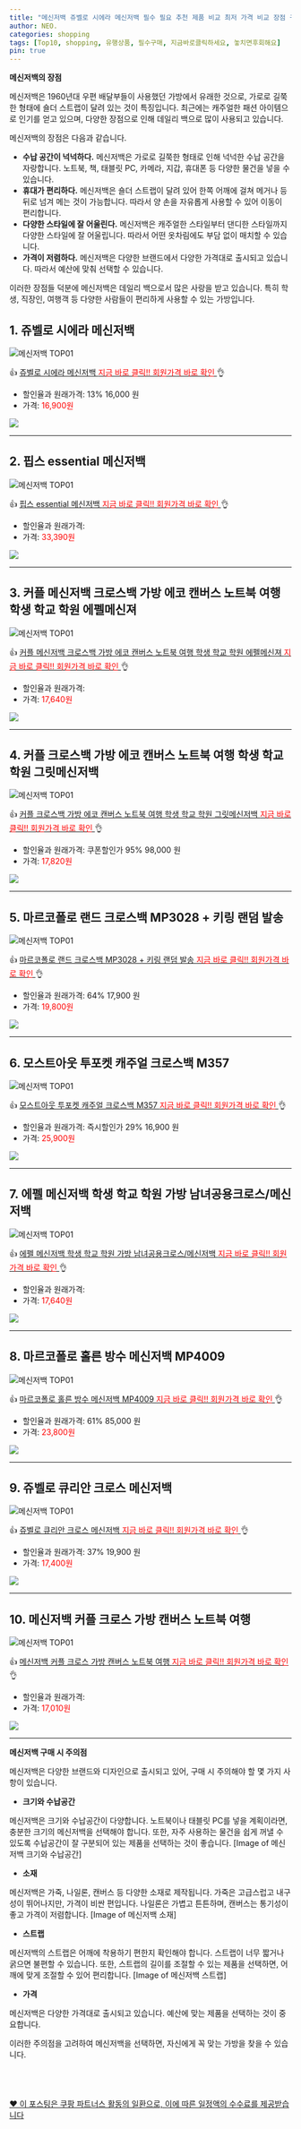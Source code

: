 ```yaml
---
title: "메신저백 쥬벨로 시에라 메신저백 필수 필요 추천 제품 비교 최저 가격 비교 장점 구매 후기 구매평"
author: NEO.
categories: shopping
tags: [Top10, shopping, 유행상품, 필수구매, 지금바로클릭하세요, 놓치면후회해요]
pin: true
---
```

**메신저백의 장점**

메신저백은 1960년대 우편 배달부들이 사용했던 가방에서 유래한 것으로, 가로로 길쭉한 형태에 숄더 스트랩이 달려 있는 것이 특징입니다. 최근에는 캐주얼한 패션 아이템으로 인기를 얻고 있으며, 다양한 장점으로 인해 데일리 백으로 많이 사용되고 있습니다.

메신저백의 장점은 다음과 같습니다.

* **수납 공간이 넉넉하다.** 메신저백은 가로로 길쭉한 형태로 인해 넉넉한 수납 공간을 자랑합니다. 노트북, 책, 태블릿 PC, 카메라, 지갑, 휴대폰 등 다양한 물건을 넣을 수 있습니다.
* **휴대가 편리하다.** 메신저백은 숄더 스트랩이 달려 있어 한쪽 어깨에 걸쳐 메거나 등 뒤로 넘겨 메는 것이 가능합니다. 따라서 양 손을 자유롭게 사용할 수 있어 이동이 편리합니다.
* **다양한 스타일에 잘 어울린다.** 메신저백은 캐주얼한 스타일부터 댄디한 스타일까지 다양한 스타일에 잘 어울립니다. 따라서 어떤 옷차림에도 부담 없이 매치할 수 있습니다.
* **가격이 저렴하다.** 메신저백은 다양한 브랜드에서 다양한 가격대로 출시되고 있습니다. 따라서 예산에 맞춰 선택할 수 있습니다.

이러한 장점들 덕분에 메신저백은 데일리 백으로서 많은 사랑을 받고 있습니다. 특히 학생, 직장인, 여행객 등 다양한 사람들이 편리하게 사용할 수 있는 가방입니다.

   

## 1. 쥬벨로 시에라 메신저백

![메신저백 TOP01](https://thumbnail10.coupangcdn.com/thumbnails/remote/490x490ex/image/rs_quotation_api/uzyz1km2/5493b597e10949ed99467a76a221ac48.jpg)


👍 [쥬벨로 시에라 메신저백 <font color=red> 지금 바로 클릭!! 회원가격 바로 확인 </font> ](https://link.coupang.com/re/AFFSDP?lptag=AF3617701&subid=GithubCoopas&pageKey=7396099424&traceid=V0-153&itemId=19132600688&vendorItemId=86252201286) 👌 


- 할인율과 원래가격: 13%  16,000   원
- 가격: <span style='color:red'>16,900원</span>

[![](/discount_price.png)](https://link.coupang.com/re/AFFSDP?lptag=AF3617701&subid=GithubCoopas&pageKey=7396099424&traceid=V0-153&itemId=19132600688&vendorItemId=86252201286)

---


   

## 2. 핍스 essential 메신저백

![메신저백 TOP01](https://thumbnail8.coupangcdn.com/thumbnails/remote/490x490ex/image/retail/images/112146319567397-146ce8f0-47b0-4f55-9b25-153c8fba6b8d.jpg)


👍 [핍스 essential 메신저백 <font color=red> 지금 바로 클릭!! 회원가격 바로 확인 </font> ](https://link.coupang.com/re/AFFSDP?lptag=AF3617701&subid=GithubCoopas&pageKey=303898059&traceid=V0-153&itemId=956092945&vendorItemId=70994220281) 👌 


- 할인율과 원래가격: 
- 가격: <span style='color:red'>33,390원</span>

[![](/discount_price.png)](https://link.coupang.com/re/AFFSDP?lptag=AF3617701&subid=GithubCoopas&pageKey=303898059&traceid=V0-153&itemId=956092945&vendorItemId=70994220281)

---


   

## 3. 커플 메신저백 크로스백 가방 에코 캔버스 노트북 여행 학생 학교 학원 에펠메신져

![메신저백 TOP01](https://thumbnail9.coupangcdn.com/thumbnails/remote/490x490ex/image/vendor_inventory/aa55/af1b048a8f4bc9b1e9f797a3b7ffd75f6671dbd4b3cb36050f595992aea3.jpg)


👍 [커플 메신저백 크로스백 가방 에코 캔버스 노트북 여행 학생 학교 학원 에펠메신져 <font color=red> 지금 바로 클릭!! 회원가격 바로 확인 </font> ](https://link.coupang.com/re/AFFSDP?lptag=AF3617701&subid=GithubCoopas&pageKey=6128639499&traceid=V0-153&itemId=12022054702&vendorItemId=79093840122) 👌 


- 할인율과 원래가격: 
- 가격: <span style='color:red'>17,640원</span>

[![](/discount_price.png)](https://link.coupang.com/re/AFFSDP?lptag=AF3617701&subid=GithubCoopas&pageKey=6128639499&traceid=V0-153&itemId=12022054702&vendorItemId=79093840122)

---


   

## 4. 커플 크로스백 가방 에코 캔버스 노트북 여행 학생 학교 학원 그릿메신저백

![메신저백 TOP01](https://thumbnail6.coupangcdn.com/thumbnails/remote/490x490ex/image/vendor_inventory/ee40/8b65156ec6901a60a1b91d220393025cd20d2f94bae1c598c06dcf324986.jpg)


👍 [커플 크로스백 가방 에코 캔버스 노트북 여행 학생 학교 학원 그릿메신저백 <font color=red> 지금 바로 클릭!! 회원가격 바로 확인 </font> ](https://link.coupang.com/re/AFFSDP?lptag=AF3617701&subid=GithubCoopas&pageKey=6788797238&traceid=V0-153&itemId=15988600415&vendorItemId=83194326299) 👌 


- 할인율과 원래가격: 쿠폰할인가 95%  98,000   원
- 가격: <span style='color:red'>17,820원</span>

[![](/discount_price.png)](https://link.coupang.com/re/AFFSDP?lptag=AF3617701&subid=GithubCoopas&pageKey=6788797238&traceid=V0-153&itemId=15988600415&vendorItemId=83194326299)

---


   

## 5. 마르코폴로 랜드 크로스백 MP3028 + 키링 랜덤 발송

![메신저백 TOP01](https://thumbnail6.coupangcdn.com/thumbnails/remote/490x490ex/image/retail/images/2019/07/23/16/0/75ca81a2-8210-4611-aceb-6495570fb5bc.jpg)


👍 [마르코폴로 랜드 크로스백 MP3028 + 키링 랜덤 발송 <font color=red> 지금 바로 클릭!! 회원가격 바로 확인 </font> ](https://link.coupang.com/re/AFFSDP?lptag=AF3617701&subid=GithubCoopas&pageKey=271535556&traceid=V0-153&itemId=853825806&vendorItemId=5167773475) 👌 


- 할인율과 원래가격: 64%  17,900   원
- 가격: <span style='color:red'>19,800원</span>

[![](/discount_price.png)](https://link.coupang.com/re/AFFSDP?lptag=AF3617701&subid=GithubCoopas&pageKey=271535556&traceid=V0-153&itemId=853825806&vendorItemId=5167773475)

---


   

## 6. 모스트아웃 투포켓 캐주얼 크로스백 M357

![메신저백 TOP01](https://thumbnail8.coupangcdn.com/thumbnails/remote/490x490ex/image/rs_quotation_api/kikdojca/4f50012bb5824a709c7e4ae9c62c056a.jpg)


👍 [모스트아웃 투포켓 캐주얼 크로스백 M357 <font color=red> 지금 바로 클릭!! 회원가격 바로 확인 </font> ](https://link.coupang.com/re/AFFSDP?lptag=AF3617701&subid=GithubCoopas&pageKey=7687806532&traceid=V0-153&itemId=20550245231&vendorItemId=87706658286) 👌 


- 할인율과 원래가격: 즉시할인가 29%  16,900   원
- 가격: <span style='color:red'>25,900원</span>

[![](/discount_price.png)](https://link.coupang.com/re/AFFSDP?lptag=AF3617701&subid=GithubCoopas&pageKey=7687806532&traceid=V0-153&itemId=20550245231&vendorItemId=87706658286)

---


   

## 7. 에펠 메신저백 학생 학교 학원 가방 남녀공용크로스/메신저백

![메신저백 TOP01](https://thumbnail7.coupangcdn.com/thumbnails/remote/490x490ex/image/vendor_inventory/9cef/5ba5dc66a3540279c884424de5e24ecc3c746a7ff8e5ee9b27b51423ef49.jpg)


👍 [에펠 메신저백 학생 학교 학원 가방 남녀공용크로스/메신저백 <font color=red> 지금 바로 클릭!! 회원가격 바로 확인 </font> ](https://link.coupang.com/re/AFFSDP?lptag=AF3617701&subid=GithubCoopas&pageKey=6651455832&traceid=V0-153&itemId=15242085236&vendorItemId=82488988923) 👌 


- 할인율과 원래가격: 
- 가격: <span style='color:red'>17,640원</span>

[![](/discount_price.png)](https://link.coupang.com/re/AFFSDP?lptag=AF3617701&subid=GithubCoopas&pageKey=6651455832&traceid=V0-153&itemId=15242085236&vendorItemId=82488988923)

---


   

## 8. 마르코폴로 홀른 방수 메신저백 MP4009

![메신저백 TOP01](https://thumbnail6.coupangcdn.com/thumbnails/remote/490x490ex/image/retail/images/3736312926646612-7ccfeb1a-f190-46ce-bf25-13a969bf7740.jpg)


👍 [마르코폴로 홀른 방수 메신저백 MP4009 <font color=red> 지금 바로 클릭!! 회원가격 바로 확인 </font> ](https://link.coupang.com/re/AFFSDP?lptag=AF3617701&subid=GithubCoopas&pageKey=6335220143&traceid=V0-153&itemId=13265111026&vendorItemId=80522768816) 👌 


- 할인율과 원래가격: 61%  85,000   원
- 가격: <span style='color:red'>23,800원</span>

[![](/discount_price.png)](https://link.coupang.com/re/AFFSDP?lptag=AF3617701&subid=GithubCoopas&pageKey=6335220143&traceid=V0-153&itemId=13265111026&vendorItemId=80522768816)

---


   

## 9. 쥬벨로 큐리안 크로스 메신저백

![메신저백 TOP01](https://thumbnail7.coupangcdn.com/thumbnails/remote/490x490ex/image/retail/images/1265205447852880-45056ce2-7fc3-42e7-b557-27c01f961a2e.jpg)


👍 [쥬벨로 큐리안 크로스 메신저백 <font color=red> 지금 바로 클릭!! 회원가격 바로 확인 </font> ](https://link.coupang.com/re/AFFSDP?lptag=AF3617701&subid=GithubCoopas&pageKey=7325792449&traceid=V0-153&itemId=18797933460&vendorItemId=85928791702) 👌 


- 할인율과 원래가격: 37%  19,900   원
- 가격: <span style='color:red'>17,400원</span>

[![](/discount_price.png)](https://link.coupang.com/re/AFFSDP?lptag=AF3617701&subid=GithubCoopas&pageKey=7325792449&traceid=V0-153&itemId=18797933460&vendorItemId=85928791702)

---


   

## 10. 메신저백 커플 크로스 가방 캔버스 노트북 여행

![메신저백 TOP01](https://thumbnail7.coupangcdn.com/thumbnails/remote/490x490ex/image/vendor_inventory/599b/8c8cb7b57e8af74a689ccab1ad27b0e4737f74cd3ee6968d881c10eeb94a.jpg)


👍 [메신저백 커플 크로스 가방 캔버스 노트북 여행 <font color=red> 지금 바로 클릭!! 회원가격 바로 확인 </font> ](https://link.coupang.com/re/AFFSDP?lptag=AF3617701&subid=GithubCoopas&pageKey=6227565714&traceid=V0-153&itemId=12497458598&vendorItemId=80591741135) 👌 


- 할인율과 원래가격: 
- 가격: <span style='color:red'>17,010원</span>

[![](/discount_price.png)](https://link.coupang.com/re/AFFSDP?lptag=AF3617701&subid=GithubCoopas&pageKey=6227565714&traceid=V0-153&itemId=12497458598&vendorItemId=80591741135)

---
**메신저백 구매 시 주의점**

메신저백은 다양한 브랜드와 디자인으로 출시되고 있어, 구매 시 주의해야 할 몇 가지 사항이 있습니다.

* **크기와 수납공간**

메신저백은 크기와 수납공간이 다양합니다. 노트북이나 태블릿 PC를 넣을 계획이라면, 충분한 크기의 메신저백을 선택해야 합니다. 또한, 자주 사용하는 물건을 쉽게 꺼낼 수 있도록 수납공간이 잘 구분되어 있는 제품을 선택하는 것이 좋습니다.
[Image of 메신저백 크기와 수납공간]

* **소재**

메신저백은 가죽, 나일론, 캔버스 등 다양한 소재로 제작됩니다. 가죽은 고급스럽고 내구성이 뛰어나지만, 가격이 비싼 편입니다. 나일론은 가볍고 튼튼하며, 캔버스는 통기성이 좋고 가격이 저렴합니다.
[Image of 메신저백 소재]

* **스트랩**

메신저백의 스트랩은 어깨에 착용하기 편한지 확인해야 합니다. 스트랩이 너무 짧거나 굵으면 불편할 수 있습니다. 또한, 스트랩의 길이를 조절할 수 있는 제품을 선택하면, 어깨에 맞게 조절할 수 있어 편리합니다.
[Image of 메신저백 스트랩]

* **가격**

메신저백은 다양한 가격대로 출시되고 있습니다. 예산에 맞는 제품을 선택하는 것이 중요합니다.

이러한 주의점을 고려하여 메신저백을 선택하면, 자신에게 꼭 맞는 가방을 찾을 수 있습니다.<br><br><br><br><br> [ ❤  이 포스팅은 쿠팡 파트너스 활동의 일환으로, 이에 따른 일정액의 수수료를 제공받습니다](https://link.coupang.com/a/bcEFyh)